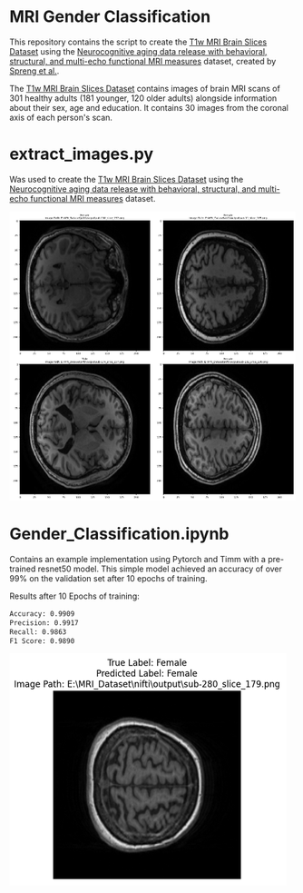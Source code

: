 # MRI Gender Classification
 
This repository contains the script to create the [T1w MRI Brain Slices Dataset](https://huggingface.co/datasets/g4m3r/T1w_MRI_Brain_Slices) using the [Neurocognitive aging data release with behavioral, structural, and multi-echo functional MRI measures](https://openneuro.org/datasets/ds003592/versions/1.0.13) dataset, created by [Spreng et al.](https://doi.org/10.18112/openneuro.ds003592.v1.0.13).

The [T1w MRI Brain Slices Dataset](https://huggingface.co/datasets/g4m3r/T1w_MRI_Brain_Slices) contains images of brain MRI scans of 301 healthy adults (181 younger, 120 older adults) alongside information about their sex, age and education. It contains 30 images from the coronal axis of each person's scan.

# extract_images.py
Was used to create the [T1w MRI Brain Slices Dataset](https://huggingface.co/datasets/g4m3r/T1w_MRI_Brain_Slices) using the [Neurocognitive aging data release with behavioral, structural, and multi-echo functional MRI measures](https://openneuro.org/datasets/ds003592/versions/1.0.13) dataset.

![T1w MRI Brain Slices Sample Images](preview.png)

# Gender_Classification.ipynb
Contains an example implementation using Pytorch and Timm with a pre-trained resnet50 model.
This simple model achieved an accuracy of over 99% on the validation set after 10 epochs of training.

Results after 10 Epochs of training:
```
Accuracy: 0.9909
Precision: 0.9917
Recall: 0.9863
F1 Score: 0.9890
```

![Sample Prediction](preview2.png)

